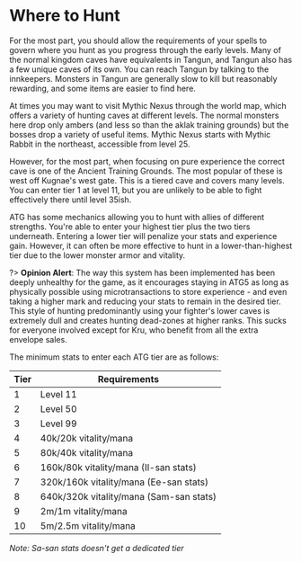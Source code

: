# Where to Hunt

For the most part, you should allow the requirements of your spells to govern where you hunt as you progress through the early levels.
Many of the normal kingdom caves have equivalents in Tangun, and Tangun also has a few unique caves of its own. You can reach Tangun by talking to the innkeepers. Monsters in Tangun are generally slow to kill but reasonably rewarding, and some items are easier to find here.

At times you may want to visit Mythic Nexus through the world map, which offers a variety of hunting caves at different levels. The normal monsters here drop only ambers (and less so than the aklak training grounds) but the bosses drop a variety of useful items. Mythic Nexus starts with Mythic Rabbit in the northeast, accessible from level 25.

However, for the most part, when focusing on pure experience the correct cave is one of the Ancient Training Grounds. The most popular of these is west off Kugnae's west gate. This is a tiered cave and covers many levels. You can enter tier 1 at level 11, but you are unlikely to be able to fight effectively there until level 35ish.

ATG has some mechanics allowing you to hunt with allies of different strengths. You're able to enter your highest tier plus the two tiers underneath. Entering a lower tier will penalize your stats and experience gain. However, it can often be more effective to hunt in a lower-than-highest tier due to the lower monster armor and vitality.

?> **Opinion Alert**: The way this system has been implemented has been deeply unhealthy for the game, as it encourages staying in ATG5 as long as physically possible using microtransactions to store experience - and even taking a higher mark and reducing your stats to remain in the desired tier. This style of hunting predominantly using your fighter's lower caves is extremely dull and creates hunting dead-zones at higher ranks. This sucks for everyone involved except for Kru, who benefit from all the extra envelope sales.

The minimum stats to enter each ATG tier are as follows:

| Tier | Requirements                            |
| ---- | --------------------------------------- |
| 1    | Level 11                                |
| 2    | Level 50                                |
| 3    | Level 99                                |
| 4    | 40k/20k vitality/mana                   |
| 5    | 80k/40k vitality/mana                   |
| 6    | 160k/80k vitality/mana (Il-san stats)   |
| 7    | 320k/160k vitality/mana (Ee-san stats)  |
| 8    | 640k/320k vitality/mana (Sam-san stats) |
| 9    | 2m/1m vitality/mana                     |
| 10   | 5m/2.5m vitality/mana                   |

_Note: Sa-san stats doesn't get a dedicated tier_
